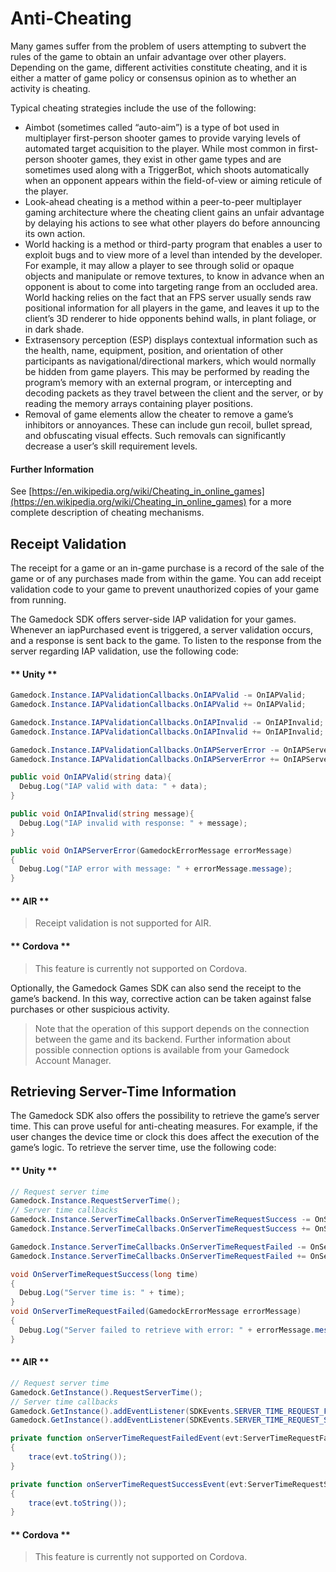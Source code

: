 # Anti-Cheating

Many games suffer from the problem of users attempting to subvert the rules of the game to obtain an unfair advantage over other players. Depending on the game, different activities constitute cheating, and it is either a matter of game policy or consensus opinion as to whether an activity is cheating.

Typical cheating strategies include the use of the following:
* Aimbot (sometimes called “auto-aim”) is a type of bot used in multiplayer first-person shooter games to provide varying levels of automated target acquisition to the player. While most common in first-person shooter games, they exist in other game types and are sometimes used along with a TriggerBot, which shoots automatically when an opponent appears within the field-of-view or aiming reticule of the player.
* Look-ahead cheating is a method within a peer-to-peer multiplayer gaming architecture where the cheating client gains an unfair advantage by delaying his actions to see what other players do before announcing its own action.
* World hacking is a method or third-party program that enables a user to exploit bugs and to view more of a level than intended by the developer. For example, it may allow a player to see through solid or opaque objects and manipulate or remove textures, to know in advance when an opponent is about to come into targeting range from an occluded area. World hacking relies on the fact that an FPS server usually sends raw positional information for all players in the game, and leaves it up to the client’s 3D renderer to hide opponents behind walls, in plant foliage, or in dark shade.
* Extrasensory perception (ESP) displays contextual information such as the health, name, equipment, position, and orientation of other participants as navigational/directional markers, which would normally be hidden from game players. This may be performed by reading the program’s memory with an external program, or intercepting and decoding packets as they travel between the client and the server, or by reading the memory arrays containing player positions.
* Removal of game elements allow the cheater to remove a game’s inhibitors or annoyances. These can include gun recoil, bullet spread, and obfuscating visual effects. Such removals can significantly decrease a user’s skill requirement levels.

#### Further Information

See [https://en.wikipedia.org/wiki/Cheating_in_online_games](https://en.wikipedia.org/wiki/Cheating_in_online_games) for a more complete description of cheating mechanisms.

## Receipt Validation

The receipt for a game or an in-game purchase is a record of the sale of the game or of any purchases made from within the game. You can add receipt validation code to your game to prevent unauthorized copies of your game from running.

The Gamedock SDK offers server-side IAP validation for your games. Whenever an iapPurchased event is triggered, a server validation occurs, and a response is sent back to the game. To listen to the response from the server regarding IAP validation, use the following code:

<!-- tabs:start -->

#### ** Unity **

~~~csharp
Gamedock.Instance.IAPValidationCallbacks.OnIAPValid -= OnIAPValid;
Gamedock.Instance.IAPValidationCallbacks.OnIAPValid += OnIAPValid;

Gamedock.Instance.IAPValidationCallbacks.OnIAPInvalid -= OnIAPInvalid;
Gamedock.Instance.IAPValidationCallbacks.OnIAPInvalid += OnIAPInvalid;

Gamedock.Instance.IAPValidationCallbacks.OnIAPServerError -= OnIAPServerError;
Gamedock.Instance.IAPValidationCallbacks.OnIAPServerError += OnIAPServerError;

public void OnIAPValid(string data){
  Debug.Log("IAP valid with data: " + data);
}

public void OnIAPInvalid(string message){
  Debug.Log("IAP invalid with response: " + message);
}

public void OnIAPServerError(GamedockErrorMessage errorMessage)
{
  Debug.Log("IAP error with message: " + errorMessage.message);
}
~~~

#### ** AIR **

> Receipt validation is not supported for AIR.

#### ** Cordova **

> This feature is currently not supported on Cordova.


<!-- tabs:end -->

Optionally, the Gamedock Games SDK can also send the receipt to the game’s backend. In this way, corrective action can be taken against false purchases or other suspicious activity.

> Note that the operation of this support depends on the connection between the game and its backend. Further information about possible connection options is available from your Gamedock Account Manager.

## Retrieving Server-Time Information

The Gamedock SDK also offers the possibility to retrieve the game’s server time. This can prove useful for anti-cheating measures. For example, if the user changes the device time or clock this does affect the execution of the game’s logic. To retrieve the server time, use the following code:

<!-- tabs:start -->

#### ** Unity **

~~~csharp
// Request server time
Gamedock.Instance.RequestServerTime();
// Server time callbacks
Gamedock.Instance.ServerTimeCallbacks.OnServerTimeRequestSuccess -= OnServerTimeRequestSuccess;
Gamedock.Instance.ServerTimeCallbacks.OnServerTimeRequestSuccess += OnServerTimeRequestSuccess;

Gamedock.Instance.ServerTimeCallbacks.OnServerTimeRequestFailed -= OnServerTimeRequestFailed;
Gamedock.Instance.ServerTimeCallbacks.OnServerTimeRequestFailed += OnServerTimeRequestFailed;

void OnServerTimeRequestSuccess(long time)
{
  Debug.Log("Server time is: " + time);
}
void OnServerTimeRequestFailed(GamedockErrorMessage errorMessage)
{
  Debug.Log("Server failed to retrieve with error: " + errorMessage.message);
}
~~~

#### ** AIR **

~~~actionscript
// Request server time
Gamedock.GetInstance().RequestServerTime();
// Server time callbacks
Gamedock.GetInstance().addEventListener(SDKEvents.SERVER_TIME_REQUEST_FAILED, onServerTimeRequestFailedEvent);
Gamedock.GetInstance().addEventListener(SDKEvents.SERVER_TIME_REQUEST_SUCCESS, onServerTimeRequestSuccessEvent);

private function onServerTimeRequestFailedEvent(evt:ServerTimeRequestFailedEvent) : void
{
	trace(evt.toString());
}

private function onServerTimeRequestSuccessEvent(evt:ServerTimeRequestSuccessEvent) : void
{
	trace(evt.toString());
}
~~~

#### ** Cordova **

> This feature is currently not supported on Cordova.

<!-- tabs:end -->